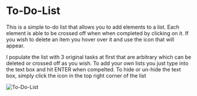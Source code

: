 # To-Do-List

This is a simple to-do list that allows you to add elements to a list.
Each element is able to be crossed off when when completed by clicking on it.
If you wish to delete an item you hover over it and use the icon that will appear.

I populate the list with 3 original tasks at first that are arbitrary which can be deleted or crossed off as you wish. 
To add your own lists you just type into the text box and hit ENTER when compelted. To hide or un-hide the text box, simply click the icon in the top right corner of the list

![To-Do-List](https://imgur.com/a/YNp4AFI)
